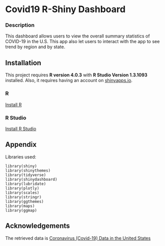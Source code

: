 # Covid19 R-Shiny Dashboard

### Description
This dashboard allows users to view the overall summary statistics of COVID-19 in the U.S. This app also let users to interact with the app to see trend by region and by state.

## Installation

This project requires **R version 4.0.3** with **R Studio Version 1.3.1093** installed. Also, it requires having an account on [shinyapps.io](https://www.shinyapps.io/).

### R
[Install R](https://www.r-project.org/)

### R Studio
[Install R Studio](https://www.rstudio.com/products/rstudio/download/)


## Appendix

Libraries used:
```{r}
library(shiny)
library(shinythemes)
library(tidyverse)
library(shinydashboard)
library(lubridate)
library(plotly)
library(scales)
library(stringr)
library(ggthemes)
library(maps)
library(ggmap)
```

## Acknowledgements
The retrieved data is [Coronavirus (Covid-19) Data in the United States](https://github.com/nytimes/covid-19-data)
